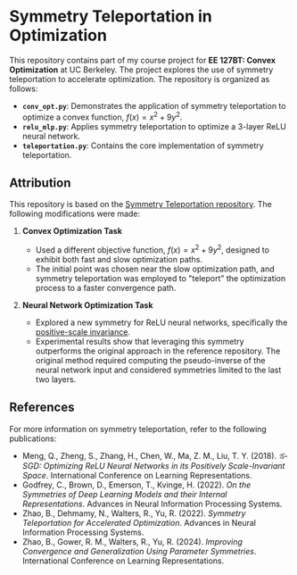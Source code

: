 # Symmetry Teleportation in Optimization

This repository contains part of my course project for **EE 127BT: Convex Optimization** at UC Berkeley. The project explores the use of symmetry teleportation to accelerate optimization. The repository is organized as follows:

- **`conv_opt.py`**: Demonstrates the application of symmetry teleportation to optimize a convex function, $f(x)=x^2+9y^2$.
- **`relu_mlp.py`**: Applies symmetry teleportation to optimize a 3-layer ReLU neural network.
- **`teleportation.py`**: Contains the core implementation of symmetry teleportation.

## Attribution

This repository is based on the [Symmetry Teleportation repository](https://github.com/Rose-STL-Lab/Symmetry-Teleportation/tree/main). The following modifications were made:

1. **Convex Optimization Task**
   - Used a different objective function, $f(x)=x^2+9y^2$, designed to exhibit both fast and slow optimization paths.  
   - The initial point was chosen near the slow optimization path, and symmetry teleportation was employed to "teleport" the optimization process to a faster convergence path.

2. **Neural Network Optimization Task**
   - Explored a new symmetry for ReLU neural networks, specifically the [positive-scale invariance](https://openreview.net/pdf?id=SyxfEn09Y7).
   - Experimental results show that leveraging this symmetry outperforms the original approach in the reference repository. The original method required computing the pseudo-inverse of the neural network input and considered symmetries limited to the last two layers.

## References

For more information on symmetry teleportation, refer to the following publications:

- Meng, Q., Zheng, S., Zhang, H., Chen, W., Ma, Z. M., Liu, T. Y. (2018). *$\mathcal{G}$-SGD: Optimizing ReLU Neural Networks in its Positively Scale-Invariant Space*. International Conference on Learning Representations.
- Godfrey, C., Brown, D., Emerson, T., Kvinge, H. (2022). *On the Symmetries of Deep Learning Models and their Internal Representations*. Advances in Neural Information Processing Systems.
- Zhao, B., Dehmamy, N., Walters, R., Yu, R. (2022). *Symmetry Teleportation for Accelerated Optimization*. Advances in Neural Information Processing Systems.
- Zhao, B., Gower, R. M., Walters, R., Yu, R. (2024). *Improving Convergence and Generalization Using Parameter Symmetries*. International Conference on Learning Representations.
